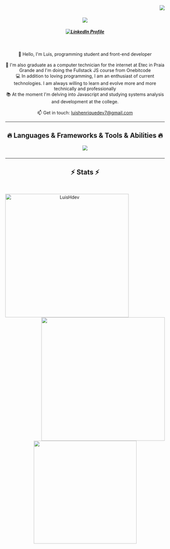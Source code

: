 <img align="right" src="https://visitor-badge.laobi.icu/badge?page_id=LuisHdev.LuisHdev">

<h1 align="center">
  <a href="https://git.io/typing-svg">
    <img src="https://readme-typing-svg.demolab.com?font=Fira+Code&pause=1000&color=15F71E&width=435&lines=Hello+world+I'm+Luis%2C+front-end+dev!">
  </a>
</h1>

<h5 align="center">
  <p align="center">
  <a align="center" href="https://www.linkedin.com/in/luis-henrique-a5a086250/">
    <img href="https://www.linkedin.com/in/luis-henrique-de-queiróz-a5a086250/" title="LinkedIn Profile" src="https://skillicons.dev/icons?i=linkedin, "  />
  </a>
</p>
</h5>
<br>
<p align="center">
  👋 Hello, I'm Luis, programming student and front-end developer
  <br>
  <br>
  🔬 I'm also graduate as a computer technician for the internet at Etec in Praia Grande and I'm doing the Fullstack JS course from Onebitcode
  <br>
  💻 In addition to loving programming, I am an enthusiast of current technologies. I am always willing to learn and evolve more and more technically and professionally
  <br>
  📚 At the moment I'm delving into Javascript and studying systems analysis and development at the college.
  <br>
  <br>
  📫 Get in touch: <a href="mailto: luishenriquedev7@gmail.com">luishenriquedev7@gmail.com</a>
  <br>
</p>

<hr>
<h2 align="center">🔥 Languages & Frameworks & Tools & Abilities 🔥</h2>
<h5 align="center">
  <p align="center">
  <a href="https://skillicons.dev">
    <img src="https://skillicons.dev/icons?i=html,css,js,bootstrap,sass,mysql,php" />
  </a>
</p>
</h5>
<hr>

<h2 align="center">⚡ Stats ⚡</h2>
<br>
<p align=center>
  <div align=center>
    <a href="https://github.com/denvercoder1/github-readme-streak-stats" title="Go to Source">
      <img align="left" width=390 src="https://github-readme-streak-stats.herokuapp.com/?user=LuisHdev&theme=react&border=61dafb&hide_border=true" alt="LuisHdev" />
    </a>
    <a href="https://github.com/anuraghazra/github-readme-stats" title="Go to Source">
      <img align="right" width=390 src="https://github-readme-stats.vercel.app/api?username=LuisHdev&show_icons=true&theme=react&border_color=61dafb&hide_border=true" />
    </a>
  </div>
  <br><br><br><br><br><br><br><br><br>
  <div align=center>
    <a href="https://github.com/anuraghazra/github-readme-stats">
      <img width=325 align="center" src="https://github-readme-stats.vercel.app/api/top-langs/?username=LuisHdev&hide=c%23,powershell,Mathematica,Ruby,Objective-C,Objective-C%2b%2b,Cuda&title_color=61dafb&text_color=ffffff&icon_color=61dafb&bg_color=20232a&langs_count=8&layout=compact&border_color=61dafb&hide_border=true" />
    </a>
  </div>
  <br>
</p>

